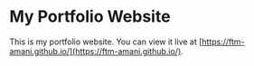 # My Portfolio Website

This is my portfolio website. You can view it live at [https://ftm-amani.github.io/](https://ftm-amani.github.io/).

